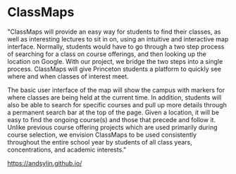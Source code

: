 # ClassMaps
"ClassMaps will provide an easy way for students to find their classes, as well as interesting lectures to sit in on, using an intuitive and interactive map interface. Normally, students would have to go through a two step process of searching for a class on course offerings, and then looking up the location on Google. With our project, we bridge the two steps into a single process. ClassMaps will give Princeton students a platform to quickly see where and when classes of interest meet.

The basic user interface of the map will show the campus with markers for where classes are being held at the current time. In addition, students will also be able to search for specific courses and pull up more details through a permanent search bar at the top of the page. Given a location, it will be easy to find the ongoing course(s) and those that precede and follow it. Unlike previous course offering projects which are used primarily during course selection, we envision ClassMaps to be used consistently throughout the entire school year by students of all class years, concentrations, and academic interests."

https://andsylin.github.io/
